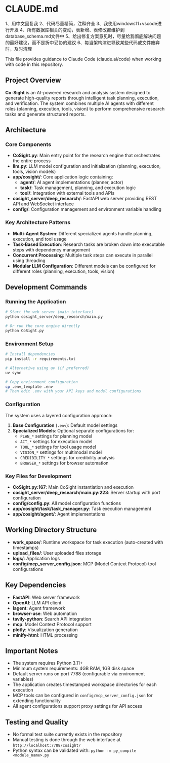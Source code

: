 # CLAUDE.md

1、用中文回复我
2、代码尽量精简，注释齐全
3、我使用windows11+vscode进行开发
4、所有数据库相关的变动，表新增、表修改都维护到database_schema.md文件中
5、给出修复方案意见时，尽量给我彻底解决问题的最好建议，而不是折中妥协的建议
6、每当架构演进导致某些代码或文件废弃时，及时清理

This file provides guidance to Claude Code (claude.ai/code) when working with code in this repository.

## Project Overview

**Co-Sight** is an AI-powered research and analysis system designed to generate high-quality reports through intelligent task planning, execution, and verification. The system combines multiple AI agents with different roles (planning, execution, tools, vision) to perform comprehensive research tasks and generate structured reports.

## Architecture

### Core Components

- **CoSight.py**: Main entry point for the research engine that orchestrates the entire process
- **llm.py**: LLM model configuration and initialization (planning, execution, tools, vision models)
- **app/cosight/**: Core application logic containing:
  - **agent/**: AI agent implementations (planner, actor)
  - **task/**: Task management, planning, and execution logic
  - **tool/**: Integration with external tools and APIs
- **cosight_server/deep_research/**: FastAPI web server providing REST API and WebSocket interface
- **config/**: Configuration management and environment variable handling

### Key Architecture Patterns

- **Multi-Agent System**: Different specialized agents handle planning, execution, and tool usage
- **Task-Based Execution**: Research tasks are broken down into executable steps with dependency management
- **Concurrent Processing**: Multiple task steps can execute in parallel using threading
- **Modular LLM Configuration**: Different models can be configured for different roles (planning, execution, tools, vision)

## Development Commands

### Running the Application

```bash
# Start the web server (main interface)
python cosight_server/deep_research/main.py

# Or run the core engine directly
python CoSight.py
```

### Environment Setup

```bash
# Install dependencies
pip install -r requirements.txt

# Alternative using uv (if preferred)
uv sync

# Copy environment configuration
cp .env_template .env
# Then edit .env with your API keys and model configurations
```

### Configuration

The system uses a layered configuration approach:

1. **Base Configuration** (`.env`): Default model settings
2. **Specialized Models**: Optional separate configurations for:
   - `PLAN_*` settings for planning model
   - `ACT_*` settings for execution model
   - `TOOL_*` settings for tool usage model
   - `VISION_*` settings for multimodal model
   - `CREDIBILITY_*` settings for credibility analysis
   - `BROWSER_*` settings for browser automation

### Key Files for Development

- **CoSight.py:167**: Main CoSight instantiation and execution
- **cosight_server/deep_research/main.py:223**: Server startup with port configuration
- **config/config.py**: All model configuration functions
- **app/cosight/task/task_manager.py**: Task execution management
- **app/cosight/agent/**: Agent implementations

## Working Directory Structure

- **work_space/**: Runtime workspace for task execution (auto-created with timestamps)
- **upload_files/**: User uploaded files storage
- **logs/**: Application logs
- **config/mcp_server_config.json**: MCP (Model Context Protocol) tool configurations

## Key Dependencies

- **FastAPI**: Web server framework
- **OpenAI**: LLM API client
- **lagent**: Agent framework
- **browser-use**: Web automation
- **tavily-python**: Search API integration
- **mcp**: Model Context Protocol support
- **plotly**: Visualization generation
- **minify-html**: HTML processing

## Important Notes

- The system requires Python 3.11+
- Minimum system requirements: 4GB RAM, 1GB disk space
- Default server runs on port 7788 (configurable via environment variables)
- The application creates timestamped workspace directories for each execution
- MCP tools can be configured in `config/mcp_server_config.json` for extending functionality
- All agent configurations support proxy settings for API access

## Testing and Quality

- No formal test suite currently exists in the repository
- Manual testing is done through the web interface at `http://localhost:7788/cosight/`
- Python syntax can be validated with: `python -m py_compile <module_name>.py`